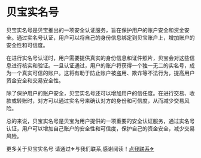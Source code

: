 # 贝宝实名号

贝宝实名号是贝宝推出的一项安全认证服务，旨在保护用户的账户安全和资金安全。通过实名号认证，用户可以将自己的身份信息绑定到贝宝账户上，增加账户的安全性和可信度。

在进行实名号认证时，用户需要提供真实的身份信息和证件照片，贝宝会对这些信息进行核实和验证。一旦认证通过，用户的账户将获得一个独一无二的实名号，成为一个真实可信的账户。这将有助于防止账户被盗用、欺诈等不法行为，提高用户资金安全和交易安全性。

除了保护用户的账户安全，贝宝实名号还可以增加用户的信任度。在进行交易、收款或转账时，对方可以通过实名号来确认对方的身份和可信度，从而减少交易风险。

总的来说，贝宝实名号是贝宝为用户提供的一项重要的安全认证服务，通过实名号认证，用户可以增加自己账户的安全性和可信度，保护自己的资金安全，减少交易风险。

更多关于贝宝实名号 请通过✈与我们联系,感谢阅读！[点我联系✈](https://wap.G208.com)
